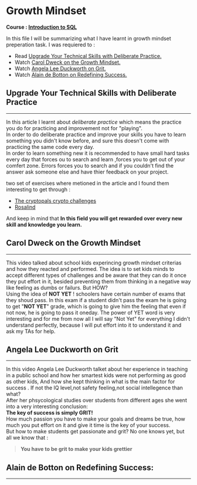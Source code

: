 # Growth Mindset 
**Course : [Introduction to SQL](https://sqlbolt.com/)**

In this file I will be summarizing what I have learnt in growth mindset preperation task. I was requiered to :
- Read [Upgrade Your Technical Skills with Deliberate Practice. ](https://web.archive.org/web/20160616225417/http://www.happybearsoftware.com/upgrade-your-technical-skills-with-deliberate-practice)
- Watch [Carol Dweck on the Growth Mindset.]()
- Watch [Angela Lee Duckworth on Grit.]()
- Watch [Alain de Botton on Redefining Success.]() 

## Upgrade Your Technical Skills with Deliberate Practice
***
In this article I learnt about *deliberate practice* which means the practice you do for practicing and improvement not for "playing".  
In order to do deliberate practice and improve your skills you have to learn something you didn't know before, and sure this doesn't come with practicing the same code every day.   
In order to learn something new it is recommended to have small hard tasks every day that forces ou to search and learn ,forces you to get out of your comfert zone. Errors forces you to search and if you couldn't find the answer ask someone else and have thier feedback on your project.

two set of exercises where metioned in the article and I found them interesting to get through :
- [The cryptopals crypto challenges](https://web.archive.org/web/20160620111206/http://cryptopals.com/)  
- [Rosalind](https://web.archive.org/web/20160607102654/http://rosalind.info/about/)

And keep in mind that **In this field you will get rewarded over every new skill and knowledge you learn.**

## Carol Dweck on the Growth Mindset
***
This video talked about school kids experincing growth mindset criterias and how they reacted and performed.
The idea is to set kids minds to accept different types of challenges and be aware that they can do it once they put effort in it, besided preventing them from thinking in a negative way like feeling as dumbs or failurs.
But HOW?  
Using the idea of **NOT YET** ! 
schoolers have certain number of exams that they shoud pass. In this exam if a student didn't pass the exam he is going to get "**NOT YET**" grade, which is going to give him the feeling that even if not now, he is going to pass it oneday. The power of YET word is very interesting and for me from now all I will say "Not Yet" for everything I didn't understand perfectly, because I will put effort into it to understand it and ask my TAs for help. 

## Angela Lee Duckworth on Grit
***
In this video Angela Lee Duckworth talket about her experience in teaching in a public school and how her smartest kids were not performing as good as other kids, And how she kept thinking in what is the main factor for success . If not the IQ level,not safety feeling,not social intellegence than what?  
After her phsycological studies over students from different ages she went into a very interesting conclusion:  
**The key of success is simply GRIT!**  
How much passion you have to make your goals and dreams be true, how much you put effort on it and give it time is the key of your success.  
But how to make students get passionate and grit?
No one knows yet, but all we know that :
> **You have to be grit to make your kids grettier**

## Alain de Botton on Redefining Success:
***
